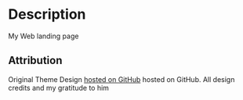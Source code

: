 # Description 
My Web landing page

## Attribution

Original Theme Design [hosted on GitHub](https://taylantatli.github.io/Moon) hosted on GitHub. All design credits and my gratitude to him
